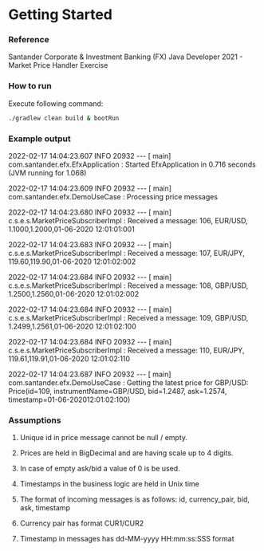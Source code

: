 # Getting Started

### Reference
Santander Corporate & Investment Banking (FX)
Java Developer 2021 - Market Price Handler Exercise

### How to run

Execute following command:

```sh
./gradlew clean build & bootRun
```

### Example output

2022-02-17 14:04:23.607  INFO 20932 --- [           main] com.santander.efx.EfxApplication         : Started EfxApplication in 0.716 seconds (JVM running for 1.068)

2022-02-17 14:04:23.609  INFO 20932 --- [           main] com.santander.efx.DemoUseCase            : Processing price messages

2022-02-17 14:04:23.680  INFO 20932 --- [           main] c.s.e.s.MarketPriceSubscriberImpl        : Received a message: 106, EUR/USD, 1.1000,1.2000,01-06-2020 12:01:01:001

2022-02-17 14:04:23.683  INFO 20932 --- [           main] c.s.e.s.MarketPriceSubscriberImpl        : Received a message: 107, EUR/JPY, 119.60,119.90,01-06-2020 12:01:02:002

2022-02-17 14:04:23.684  INFO 20932 --- [           main] c.s.e.s.MarketPriceSubscriberImpl        : Received a message: 108, GBP/USD, 1.2500,1.2560,01-06-2020 12:01:02:002

2022-02-17 14:04:23.684  INFO 20932 --- [           main] c.s.e.s.MarketPriceSubscriberImpl        : Received a message: 109, GBP/USD, 1.2499,1.2561,01-06-2020 12:01:02:100

2022-02-17 14:04:23.684  INFO 20932 --- [           main] c.s.e.s.MarketPriceSubscriberImpl        : Received a message: 110, EUR/JPY, 119.61,119.91,01-06-2020 12:01:02:110

2022-02-17 14:04:23.687  INFO 20932 --- [           main] com.santander.efx.DemoUseCase            : Getting the latest price for GBP/USD: Price(id=109, instrumentName=GBP/USD, bid=1.2487, ask=1.2574, timestamp=01-06-202012:01:02:100)

### Assumptions

1. Unique id in price message cannot be null / empty.

2. Prices are held in BigDecimal and are having scale up to 4 digits.

3. In case of empty ask/bid a value of 0 is be used.

4. Timestamps in the business logic are held in Unix time

5. The format of incoming messages is as follows: id, currency_pair, bid, ask, timestamp

6. Currency pair has format CUR1/CUR2

7. Timestamp in messages has dd-MM-yyyy HH:mm:ss:SSS format
